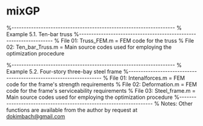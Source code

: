 # mixGP
%-------------------------------------------------------------------
% Example 5.1. Ten-bar truss
%-------------------------------------------------------------------
% File 01: Truss_FEM.m      = FEM code for the truss
% File 02: Ten_bar_Truss.m  = Main source codes used for employing the optimization procedure

%-------------------------------------------------------------------
% Example 5.2. Four-story three-bay steel frame
%-------------------------------------------------------------------
% File 01: Intenalforces.m  = FEM code for the frame's strength requirements
% File 02: Deformation.m    = FEM code for the frame's serviceability requirements
% File 03: Steel_frame.m    = Main source codes used for employing the optimization procedure
%-------------------------------------------------------------------
% Notes: Other functions are available from the author by request at dokimbach@gmail.com

